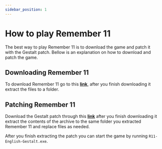 ```yaml
---
sidebar_position: 1
---
```


# How to play Remember 11

The best way to play Remember 11 is to download the game and patch it with the Gestalt patch. Bellow is an explanation on how to download and patch the game.

## Downloading Remember 11

To download Remember 11 go to this **[link](dggwv1n7k10fk.cloudfront.net/Remember_11_The_Age_of_Infinity_Win_Preinstalled_JP.EN.zip)**, after you finish downloading it extract the files to a folder.

## Patching Remember 11

Download the Gestalt patch through this **[link](dggwv1n7k10fk.cloudfront.net/R11-Gestalt-v1.2.1.zip)** after you finish downloading it extract the contents of the archive to the same folder you extracted Remember 11 and replace files as needed.

After you finish extracting the patch you can start the game by running `R11-English-Gestalt.exe`.
